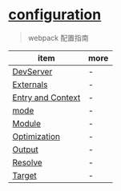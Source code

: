 # [configuration](https://webpack.js.org/configuration/)

> webpack 配置指南

| item                                      | more |
| ----------------------------------------- | ---- |
| [DevServer](./DevServer.md)               | -    |
| [Externals](./Externals.md)               | -    |
| [Entry and Context](./EntryAndContext.md) | -    |
| [mode](./mode.md)                         | -    |
| [Module](./Module.md)                     | -    |
| [Optimization](./Optimization.md)         | -    |
| [Output](./Output.md)                     | -    |
| [Resolve](./Resolve.md)                   | -    |
| [Target](./Target.md)                     | -    |
